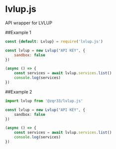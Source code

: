 # lvlup.js
API wrapper for LVLUP

##Example 1
```javascript
const {default: Lvlup} = require('lvlup.js')

const lvlup = new Lvlup("API KEY", {
    sandbox: false
})

(async () => {
    const services = await lvlup.services.list()
    console.log(services)
})
```

##Example 2
```typescript
import lvlup from '@zqr33/lvlup.js'

const lvlup = new Lvlup("API KEY", {
    sandbox: false
})

(async () => {
    const services = await lvlup.services.list()
    console.log(services)
})
```